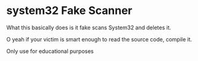 # system32 Fake Scanner
What this basically does is it fake scans System32 and deletes it.

O yeah if your victim is smart enough to read the source code, compile it.

Only use for educational purposes
